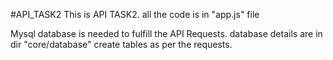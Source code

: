 #API_TASK2
This is API TASK2.
all the code is in "app.js" file

Mysql database is needed to fulfill the API Requests.
database details are in dir "core/database" create tables as per the requests.
